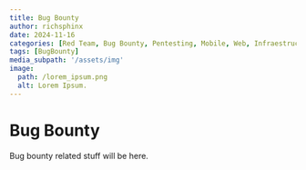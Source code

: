 ```yaml
---
title: Bug Bounty
author: richsphinx
date: 2024-11-16
categories: [Red Team, Bug Bounty, Pentesting, Mobile, Web, Infraestructure]
tags: [BugBounty]
media_subpath: '/assets/img'
image:
  path: /lorem_ipsum.png
  alt: Lorem Ipsum.
---
```


# Bug Bounty

Bug bounty related stuff will be here.